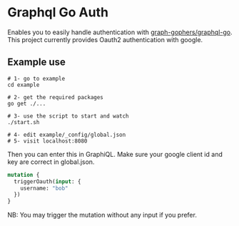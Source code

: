 # Graphql Go Auth

Enables you to easily handle authentication with [graph-gophers/graphql-go](https://github.com/graph-gophers/graphql-go). This project currently provides Oauth2 authentication with google.

## Example use

```
# 1- go to example
cd example

# 2- get the required packages
go get ./...

# 3- use the script to start and watch
./start.sh

# 4- edit example/_config/global.json
# 5- visit localhost:8080
```
Then you can enter this in GraphiQL. Make sure your google client id and key are correct in global.json.
```graphql
mutation {
  triggerOauth(input: {
    username: "bob"
  })
}
```
NB: You may trigger the mutation without any input if you prefer.
